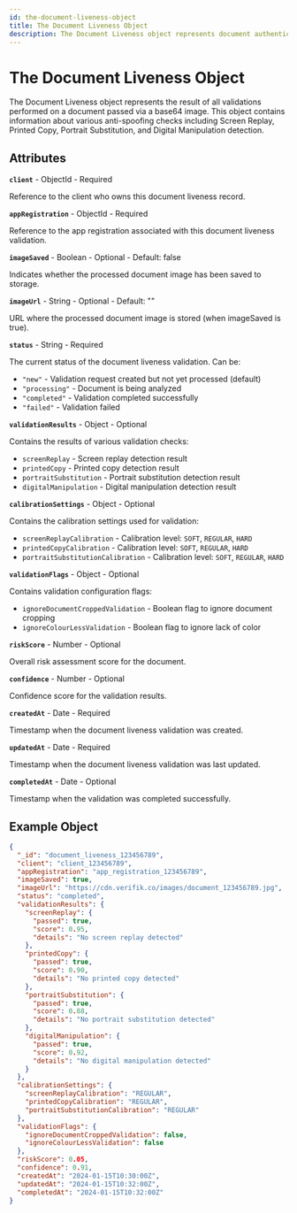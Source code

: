 ```yaml
---
id: the-document-liveness-object
title: The Document Liveness Object
description: The Document Liveness object represents document authenticity validation results
---
```


# The Document Liveness Object

The Document Liveness object represents the result of all validations performed on a document passed via a base64 image. This object contains information about various anti-spoofing checks including Screen Replay, Printed Copy, Portrait Substitution, and Digital Manipulation detection.

## Attributes

**`client`** - ObjectId - Required

Reference to the client who owns this document liveness record.

**`appRegistration`** - ObjectId - Required

Reference to the app registration associated with this document liveness validation.

**`imageSaved`** - Boolean - Optional - Default: false

Indicates whether the processed document image has been saved to storage.

**`imageUrl`** - String - Optional - Default: ""

URL where the processed document image is stored (when imageSaved is true).

**`status`** - String - Required

The current status of the document liveness validation. Can be:

* `"new"` - Validation request created but not yet processed (default)
* `"processing"` - Document is being analyzed
* `"completed"` - Validation completed successfully
* `"failed"` - Validation failed

**`validationResults`** - Object - Optional

Contains the results of various validation checks:

* `screenReplay` - Screen replay detection result
* `printedCopy` - Printed copy detection result
* `portraitSubstitution` - Portrait substitution detection result
* `digitalManipulation` - Digital manipulation detection result

**`calibrationSettings`** - Object - Optional

Contains the calibration settings used for validation:

* `screenReplayCalibration` - Calibration level: `SOFT`, `REGULAR`, `HARD`
* `printedCopyCalibration` - Calibration level: `SOFT`, `REGULAR`, `HARD`
* `portraitSubstitutionCalibration` - Calibration level: `SOFT`, `REGULAR`, `HARD`

**`validationFlags`** - Object - Optional

Contains validation configuration flags:

* `ignoreDocumentCroppedValidation` - Boolean flag to ignore document cropping
* `ignoreColourLessValidation` - Boolean flag to ignore lack of color

**`riskScore`** - Number - Optional

Overall risk assessment score for the document.

**`confidence`** - Number - Optional

Confidence score for the validation results.

**`createdAt`** - Date - Required

Timestamp when the document liveness validation was created.

**`updatedAt`** - Date - Required

Timestamp when the document liveness validation was last updated.

**`completedAt`** - Date - Optional

Timestamp when the validation was completed successfully.

## Example Object

```json
{
  "_id": "document_liveness_123456789",
  "client": "client_123456789",
  "appRegistration": "app_registration_123456789",
  "imageSaved": true,
  "imageUrl": "https://cdn.verifik.co/images/document_123456789.jpg",
  "status": "completed",
  "validationResults": {
    "screenReplay": {
      "passed": true,
      "score": 0.95,
      "details": "No screen replay detected"
    },
    "printedCopy": {
      "passed": true,
      "score": 0.90,
      "details": "No printed copy detected"
    },
    "portraitSubstitution": {
      "passed": true,
      "score": 0.88,
      "details": "No portrait substitution detected"
    },
    "digitalManipulation": {
      "passed": true,
      "score": 0.92,
      "details": "No digital manipulation detected"
    }
  },
  "calibrationSettings": {
    "screenReplayCalibration": "REGULAR",
    "printedCopyCalibration": "REGULAR",
    "portraitSubstitutionCalibration": "REGULAR"
  },
  "validationFlags": {
    "ignoreDocumentCroppedValidation": false,
    "ignoreColourLessValidation": false
  },
  "riskScore": 0.05,
  "confidence": 0.91,
  "createdAt": "2024-01-15T10:30:00Z",
  "updatedAt": "2024-01-15T10:32:00Z",
  "completedAt": "2024-01-15T10:32:00Z"
}
```
